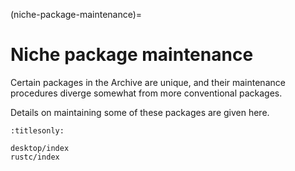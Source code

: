 (niche-package-maintenance)=
# Niche package maintenance

Certain packages in the Archive are unique, and their maintenance procedures diverge somewhat from more conventional packages.

Details on maintaining some of these packages are given here.

```{toctree}
:titlesonly:

desktop/index
rustc/index
```
